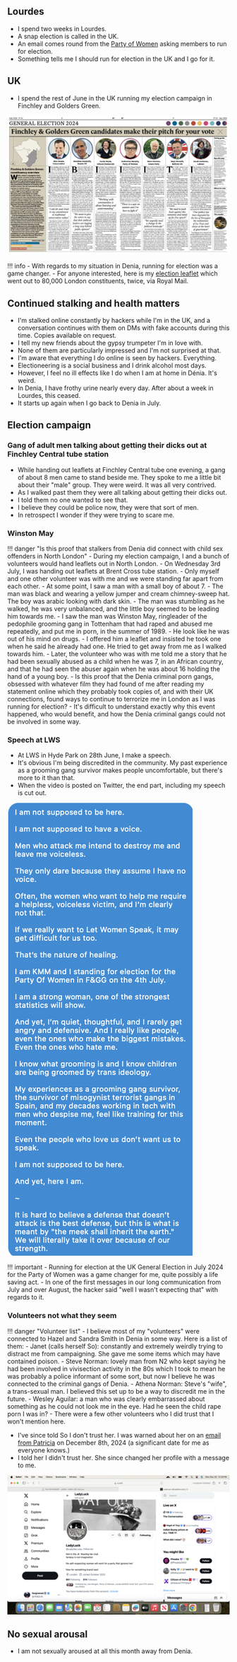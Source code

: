 ## Lourdes

- I spend two weeks in Lourdes.
- A snap election is called in the UK.
- An email comes round from the [Party of Women](https://www.partyofwomen.org/) asking members to run for election.
- Something tells me I should run for election in the UK and I go for it.

## UK

- I spend the rest of June in the UK running my election campaign in Finchley and Golders Green.

![Barnet post](../../content/documents/barnet-post.png)

!!! info
    - With regards to my situation in Denia, running for election was a game changer.
    - For anyone interested, here is my [election leaflet](../../content/documents/Katharine%20leaflet.pdf) which went out to 80,000 London constituents, twice, via Royal Mail.

## Continued stalking and health matters

- I'm stalked online constantly by hackers while I'm in the UK, and a conversation continues with them on DMs with fake accounts during this time. Copies available on request.
- I tell my new friends about the gypsy trumpeter I'm in love with.
- None of them are particularly impressed and I'm not surprised at that.
- I'm aware that everything I do online is seen by hackers. Everything.
- Electioneering is a social business and I drink alcohol most days.
- However, I feel no ill effects like I do when I am at home in Dénia. It's weird.
- In Denia, I have frothy urine nearly every day. After about a week in Lourdes, this ceased.
- It starts up again when I go back to Denia in July.

## Election campaign

### Gang of adult men talking about getting their dicks out at Finchley Central tube station

- While handing out leaflets at Finchley Central tube one evening, a gang of about 8 men came to stand beside me. They spoke to me a little bit about their "male" group. They were weird. It was all very contrived.
- As I walked past them they were all talking about getting their dicks out.
- I told them no one wanted to see that.
- I believe they could be police now, they were that sort of men. 
- In retrospect I wonder if they were trying to scare me.

### Winston May

!!! danger "Is this proof that stalkers from Denia did connect with child sex offenders in North London"
    - During my election campaign, I and a bunch of volunteers would hand leaflets out in North London.
    - On Wednesday 3rd July, I was handing out leaflets at Brent Cross tube station.
    - Only myself and one other volunteer was with me and we were standing far apart from each other.
    - At some point, I saw a man with a small boy of about 7.
    - The man was black and wearing a yellow jumper and cream chimney-sweep hat. The boy was arabic looking with dark skin.
    - The man was stumbling as he walked, he was very unbalanced, and the little boy seemed to be leading him towards me.
    - I saw the man was Winston May, ringleader of the pedophile grooming gang in Tottenham that had raped and abused me repeatedly, and put me in porn, in the summer of 1989.
    - He look like he was out of his mind on drugs.
    - I offered him a leaflet and insisted he took one when he said he already had one. He tried to get away from me as I walked towards him.
    - Later, the volunteer who was with me told me a story that he had been sexually abused as a child when he was 7, in an African country, and that he had seen the abuser again when he was about 16 holding the hand of a young boy.
    - Is this proof that the Denia criminal porn gangs, obsessed with whatever film they had found of me after reading my statement online which they probably took copies of, and with their UK connections, found ways to continue to terrorize me in London as I was running for election?
    - It's difficult to understand exactly why this event happened, who would benefit, and how the Denia criminal gangs could not be involved in some way.

### Speech at LWS

- At LWS in Hyde Park on 28th June, I make a speech.
- It's obvious I'm being discredited in the community. My past experience as a grooming gang survivor makes people uncomfortable, but there's more to it than that.
- When the video is posted on Twitter, the end part, including my speech is cut out.

![my speech](../../content/documents/speeches/my-speech.png)

!!! important
    - Running for election at the UK General Election in July 2024 for the Party of Women was a game changer for me, quite possibly a life saving act.
    - In one of the first messages in our long communication from July and over August, the hacker said "well I wasn't expecting that" with regards to it.

### Volunteers not what they seem

!!! danger "Volunteer list"
    - I believe most of my "volunteers" were connected to Hazel and Sandra Smith in Denia in some way. Here is a list of them:
        - Janet (calls herself So): constantly and extremely weirdly trying to distract me from campaigning. She gave me some items which may have contained poison.
        - Steve Norman: lovely man from N2 who kept saying he had been involved in vivisection activity in the 80s which I took to mean he was probably a police informant of some sort, but now I believe he was connected to the criminal gangs of Denia.
        - Athena Norman: Steve's "wife", a trans-sexual man. I believed this set up to be a way to discredit me in the future.
        - Wesley Aguilar: a man who was clearly embarrassed about something as he could not look me in the eye. Had he seen the child rape porn I was in?
        - There were a few other volunteers who I did trust that I won't mention here.

- I've since told So I don't trust her. I was warned about her on an [email from Patricia](../../content/documents/emails/trish-warning-about-So.png) on December 8th, 2024 (a significant date for me as everyone knows.)
- I told her I didn't trust her. She since changed her profile with a message to me.

![so profile](../../content/images/so-profile.png)

## No sexual arousal

- I am not sexually aroused at all this month away from Denia.
